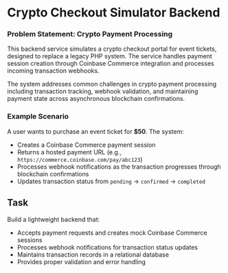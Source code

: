 # Crypto Checkout Simulator Backend

### Problem Statement: Crypto Payment Processing

This backend service simulates a crypto checkout portal for event tickets, designed to replace a legacy PHP system. The service handles payment session creation through Coinbase Commerce integration and processes incoming transaction webhooks.

The system addresses common challenges in crypto payment processing including transaction tracking, webhook validation, and maintaining payment state across asynchronous blockchain confirmations.

### Example Scenario

A user wants to purchase an event ticket for **$50**. The system:

- Creates a Coinbase Commerce payment session
- Returns a hosted payment URL (e.g., `https://commerce.coinbase.com/pay/abc123`)
- Processes webhook notifications as the transaction progresses through blockchain confirmations
- Updates transaction status from `pending` → `confirmed` → `completed`

## Task

Build a lightweight backend that:

- Accepts payment requests and creates mock Coinbase Commerce sessions
- Processes webhook notifications for transaction status updates
- Maintains transaction records in a relational database
- Provides proper validation and error handling
